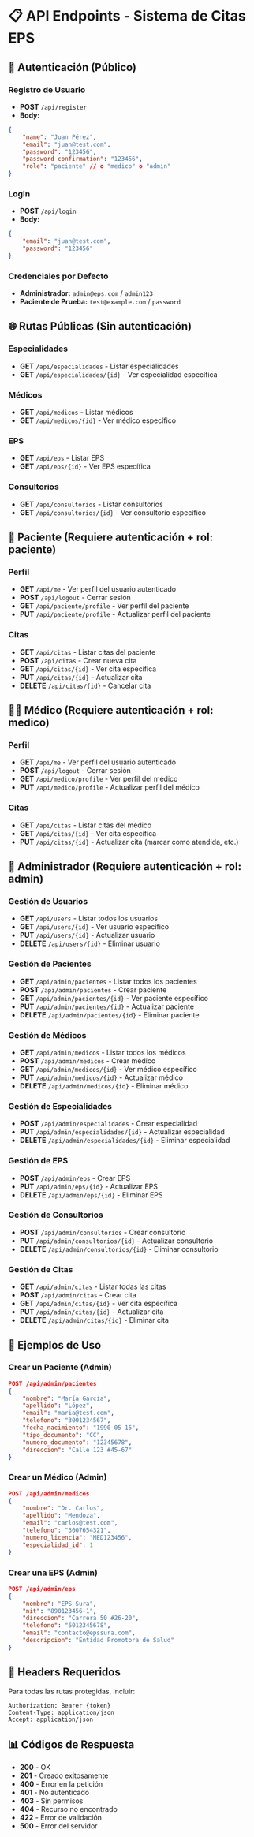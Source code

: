 # 📋 API Endpoints - Sistema de Citas EPS

## 🔐 Autenticación (Público)

### Registro de Usuario
- **POST** `/api/register`
- **Body:**
```json
{
    "name": "Juan Pérez",
    "email": "juan@test.com",
    "password": "123456",
    "password_confirmation": "123456",
    "role": "paciente" // o "medico" o "admin"
}
```

### Login
- **POST** `/api/login`
- **Body:**
```json
{
    "email": "juan@test.com",
    "password": "123456"
}
```

### Credenciales por Defecto
- **Administrador:** `admin@eps.com` / `admin123`
- **Paciente de Prueba:** `test@example.com` / `password`

## 🌐 Rutas Públicas (Sin autenticación)

### Especialidades
- **GET** `/api/especialidades` - Listar especialidades
- **GET** `/api/especialidades/{id}` - Ver especialidad específica

### Médicos
- **GET** `/api/medicos` - Listar médicos
- **GET** `/api/medicos/{id}` - Ver médico específico

### EPS
- **GET** `/api/eps` - Listar EPS
- **GET** `/api/eps/{id}` - Ver EPS específica

### Consultorios
- **GET** `/api/consultorios` - Listar consultorios
- **GET** `/api/consultorios/{id}` - Ver consultorio específico

## 👤 Paciente (Requiere autenticación + rol: paciente)

### Perfil
- **GET** `/api/me` - Ver perfil del usuario autenticado
- **POST** `/api/logout` - Cerrar sesión
- **GET** `/api/paciente/profile` - Ver perfil del paciente
- **PUT** `/api/paciente/profile` - Actualizar perfil del paciente

### Citas
- **GET** `/api/citas` - Listar citas del paciente
- **POST** `/api/citas` - Crear nueva cita
- **GET** `/api/citas/{id}` - Ver cita específica
- **PUT** `/api/citas/{id}` - Actualizar cita
- **DELETE** `/api/citas/{id}` - Cancelar cita

## 👨‍⚕️ Médico (Requiere autenticación + rol: medico)

### Perfil
- **GET** `/api/me` - Ver perfil del usuario autenticado
- **POST** `/api/logout` - Cerrar sesión
- **GET** `/api/medico/profile` - Ver perfil del médico
- **PUT** `/api/medico/profile` - Actualizar perfil del médico

### Citas
- **GET** `/api/citas` - Listar citas del médico
- **GET** `/api/citas/{id}` - Ver cita específica
- **PUT** `/api/citas/{id}` - Actualizar cita (marcar como atendida, etc.)

## 🔧 Administrador (Requiere autenticación + rol: admin)

### Gestión de Usuarios
- **GET** `/api/users` - Listar todos los usuarios
- **GET** `/api/users/{id}` - Ver usuario específico
- **PUT** `/api/users/{id}` - Actualizar usuario
- **DELETE** `/api/users/{id}` - Eliminar usuario

### Gestión de Pacientes
- **GET** `/api/admin/pacientes` - Listar todos los pacientes
- **POST** `/api/admin/pacientes` - Crear paciente
- **GET** `/api/admin/pacientes/{id}` - Ver paciente específico
- **PUT** `/api/admin/pacientes/{id}` - Actualizar paciente
- **DELETE** `/api/admin/pacientes/{id}` - Eliminar paciente

### Gestión de Médicos
- **GET** `/api/admin/medicos` - Listar todos los médicos
- **POST** `/api/admin/medicos` - Crear médico
- **GET** `/api/admin/medicos/{id}` - Ver médico específico
- **PUT** `/api/admin/medicos/{id}` - Actualizar médico
- **DELETE** `/api/admin/medicos/{id}` - Eliminar médico

### Gestión de Especialidades
- **POST** `/api/admin/especialidades` - Crear especialidad
- **PUT** `/api/admin/especialidades/{id}` - Actualizar especialidad
- **DELETE** `/api/admin/especialidades/{id}` - Eliminar especialidad

### Gestión de EPS
- **POST** `/api/admin/eps` - Crear EPS
- **PUT** `/api/admin/eps/{id}` - Actualizar EPS
- **DELETE** `/api/admin/eps/{id}` - Eliminar EPS

### Gestión de Consultorios
- **POST** `/api/admin/consultorios` - Crear consultorio
- **PUT** `/api/admin/consultorios/{id}` - Actualizar consultorio
- **DELETE** `/api/admin/consultorios/{id}` - Eliminar consultorio

### Gestión de Citas
- **GET** `/api/admin/citas` - Listar todas las citas
- **POST** `/api/admin/citas` - Crear cita
- **GET** `/api/admin/citas/{id}` - Ver cita específica
- **PUT** `/api/admin/citas/{id}` - Actualizar cita
- **DELETE** `/api/admin/citas/{id}` - Eliminar cita

## 📝 Ejemplos de Uso

### Crear un Paciente (Admin)
```json
POST /api/admin/pacientes
{
    "nombre": "María García",
    "apellido": "López",
    "email": "maria@test.com",
    "telefono": "3001234567",
    "fecha_nacimiento": "1990-05-15",
    "tipo_documento": "CC",
    "numero_documento": "12345678",
    "direccion": "Calle 123 #45-67"
}
```

### Crear un Médico (Admin)
```json
POST /api/admin/medicos
{
    "nombre": "Dr. Carlos",
    "apellido": "Mendoza",
    "email": "carlos@test.com",
    "telefono": "3007654321",
    "numero_licencia": "MED123456",
    "especialidad_id": 1
}
```

### Crear una EPS (Admin)
```json
POST /api/admin/eps
{
    "nombre": "EPS Sura",
    "nit": "890123456-1",
    "direccion": "Carrera 50 #26-20",
    "telefono": "6012345678",
    "email": "contacto@epssura.com",
    "descripcion": "Entidad Promotora de Salud"
}
```

## 🔑 Headers Requeridos

Para todas las rutas protegidas, incluir:
```
Authorization: Bearer {token}
Content-Type: application/json
Accept: application/json
```

## 📊 Códigos de Respuesta

- **200** - OK
- **201** - Creado exitosamente
- **400** - Error en la petición
- **401** - No autenticado
- **403** - Sin permisos
- **404** - Recurso no encontrado
- **422** - Error de validación
- **500** - Error del servidor
